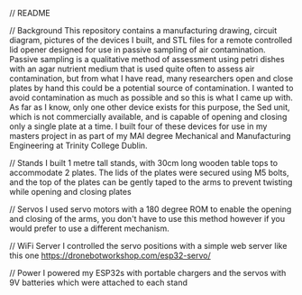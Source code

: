 // README

// Background
This repository contains a manufacturing drawing, circuit diagram, pictures of the devices I built, and STL files for a remote controlled lid opener designed for use in passive sampling of air contamination.
Passive sampling is a qualitative method of assessment using petri dishes with an agar nutrient medium that is used quite often to assess air contamination, 
but from what I have read, many researchers open and close plates by hand
this could be a potential source of contamination.
I wanted to avoid contamination as much as possible and so this is what I came up with.
As far as I know, only one other device exists for this purpose, the Sed unit, which is not commercially available, and is capable of opening and closing only a single plate at a time.
I built four of these devices for use in my masters project in as part of my MAI degree Mechanical and Manufacturing Engineering at Trinity College Dublin.

// Stands
I built 1 metre tall stands, with 30cm long wooden table tops to accommodate 2 plates. The lids of the plates were secured using M5 bolts,
and the top of the plates can be gently taped to the arms to prevent twisting while opening and closing plates

// Servos
I used servo motors with a 180 degree ROM to enable the opening and closing of the arms, you don't have to use this method however if you would prefer to use a different mechanism.

// WiFi Server
I controlled the servo positions with a simple web server like this one https://dronebotworkshop.com/esp32-servo/

// Power
I powered my ESP32s with portable chargers and the servos with 9V batteries which were attached to each stand
